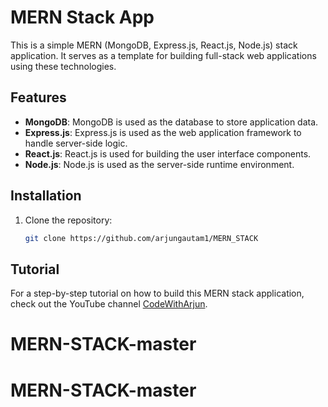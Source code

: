 # MERN Stack App

This is a simple MERN (MongoDB, Express.js, React.js, Node.js) stack application. It serves as a template for building full-stack web applications using these technologies.

## Features

- **MongoDB**: MongoDB is used as the database to store application data.
- **Express.js**: Express.js is used as the web application framework to handle server-side logic.
- **React.js**: React.js is used for building the user interface components.
- **Node.js**: Node.js is used as the server-side runtime environment.

## Installation

1. Clone the repository:

   ```bash
   git clone https://github.com/arjungautam1/MERN_STACK

## Tutorial

For a step-by-step tutorial on how to build this MERN stack application, check out the YouTube channel [CodeWithArjun](https://www.youtube.com/codewitharjun).

# MERN-STACK-master
# MERN-STACK-master
